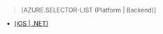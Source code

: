 > [AZURE.SELECTOR-LIST (Platform | Backend)]
- [(iOS | .NET)](../articles/app-service-mobile-dotnet-backend-ios-aad-sso-preview.md)
<!--- [(Windows 8.x Store C# | .NET)](../articles/mobile-services-windows-store-dotnet-adal-sso-authentication.md)-->
<!--- [(Xamarin.iOS | .NET)](../articles/mobile-services-dotnet-backend-xamarin-ios-adal-sso-authentication.md)-->